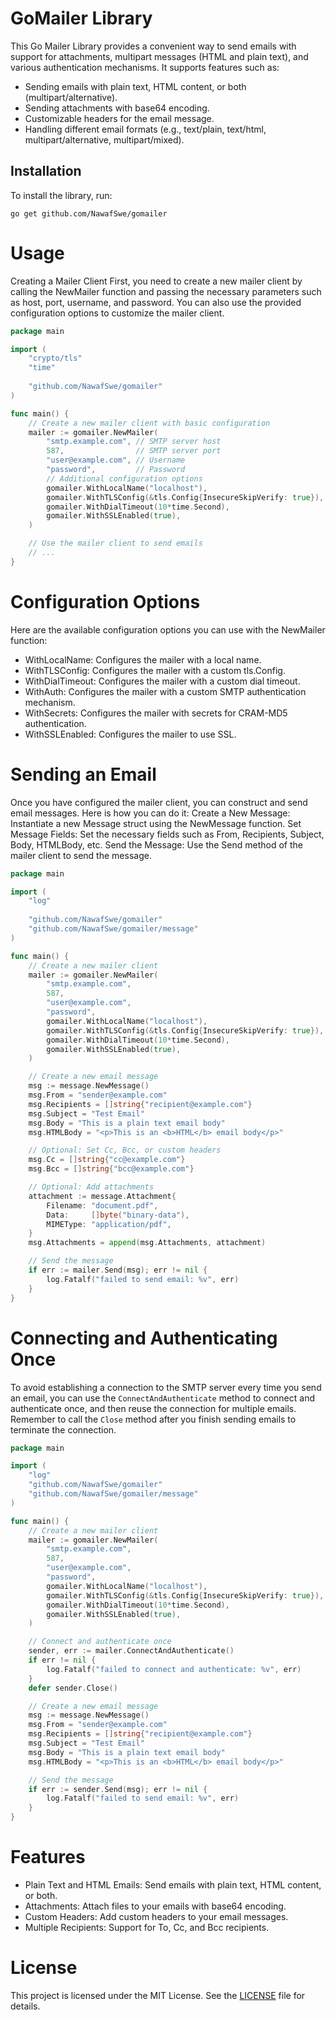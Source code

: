 # GoMailer Library

This Go Mailer Library provides a convenient way to send emails with support for attachments, multipart messages (HTML and plain text), and various authentication mechanisms. It supports features such as:

- Sending emails with plain text, HTML content, or both (multipart/alternative).
- Sending attachments with base64 encoding.
- Customizable headers for the email message.
- Handling different email formats (e.g., text/plain, text/html, multipart/alternative, multipart/mixed).

## Installation

To install the library, run:
```shell
go get github.com/NawafSwe/gomailer
```

# Usage
Creating a Mailer Client
First, you need to create a new mailer client by calling the NewMailer function and passing the necessary parameters such as host, port, username, and password. You can also use the provided configuration options to customize the mailer client.
```go 
package main

import (
    "crypto/tls"
    "time"
	
    "github.com/NawafSwe/gomailer"
)

func main() {
    // Create a new mailer client with basic configuration
    mailer := gomailer.NewMailer(
        "smtp.example.com", // SMTP server host
        587,                // SMTP server port
        "user@example.com", // Username
        "password",         // Password
        // Additional configuration options
        gomailer.WithLocalName("localhost"),
        gomailer.WithTLSConfig(&tls.Config{InsecureSkipVerify: true}),
        gomailer.WithDialTimeout(10*time.Second),
        gomailer.WithSSLEnabled(true),
    )

    // Use the mailer client to send emails
    // ...
}
```
# Configuration Options
 Here are the available configuration options you can use with the NewMailer function:  
- WithLocalName: Configures the mailer with a local name.
- WithTLSConfig: Configures the mailer with a custom tls.Config.
- WithDialTimeout: Configures the mailer with a custom dial timeout.
- WithAuth: Configures the mailer with a custom SMTP authentication mechanism.
- WithSecrets: Configures the mailer with secrets for CRAM-MD5 authentication.
- WithSSLEnabled: Configures the mailer to use SSL.


# Sending an Email
Once you have configured the mailer client, you can construct and send email messages. Here is how you can do it:
Create a New Message: Instantiate a new Message struct using the NewMessage function.
Set Message Fields: Set the necessary fields such as From, Recipients, Subject, Body, HTMLBody, etc.
Send the Message: Use the Send method of the mailer client to send the message.

```go
package main

import (
    "log"
	
    "github.com/NawafSwe/gomailer"
    "github.com/NawafSwe/gomailer/message"
)

func main() {
    // Create a new mailer client
    mailer := gomailer.NewMailer(
        "smtp.example.com",
        587,
        "user@example.com",
        "password",
        gomailer.WithLocalName("localhost"),
        gomailer.WithTLSConfig(&tls.Config{InsecureSkipVerify: true}),
        gomailer.WithDialTimeout(10*time.Second),
        gomailer.WithSSLEnabled(true),
    )

    // Create a new email message
    msg := message.NewMessage()
    msg.From = "sender@example.com"
    msg.Recipients = []string{"recipient@example.com"}
    msg.Subject = "Test Email"
    msg.Body = "This is a plain text email body"
    msg.HTMLBody = "<p>This is an <b>HTML</b> email body</p>"

    // Optional: Set Cc, Bcc, or custom headers
    msg.Cc = []string{"cc@example.com"}
    msg.Bcc = []string{"bcc@example.com"}

    // Optional: Add attachments
    attachment := message.Attachment{
        Filename: "document.pdf",
        Data:     []byte("binary-data"),
        MIMEType: "application/pdf",
    }
    msg.Attachments = append(msg.Attachments, attachment)

    // Send the message
    if err := mailer.Send(msg); err != nil {
        log.Fatalf("failed to send email: %v", err)
    }
}
```

# Connecting and Authenticating Once
To avoid establishing a connection to the SMTP server every time you send an email, you can use the ```ConnectAndAuthenticate``` method to connect and authenticate once, and then reuse the connection for multiple emails. Remember to call the ```Close``` method after you finish sending emails to terminate the connection.
```go 
package main

import (
    "log"
    "github.com/NawafSwe/gomailer"
    "github.com/NawafSwe/gomailer/message"
)

func main() {
    // Create a new mailer client
    mailer := gomailer.NewMailer(
        "smtp.example.com",
        587,
        "user@example.com",
        "password",
        gomailer.WithLocalName("localhost"),
        gomailer.WithTLSConfig(&tls.Config{InsecureSkipVerify: true}),
        gomailer.WithDialTimeout(10*time.Second),
        gomailer.WithSSLEnabled(true),
    )

    // Connect and authenticate once
    sender, err := mailer.ConnectAndAuthenticate()
    if err != nil {
        log.Fatalf("failed to connect and authenticate: %v", err)
    }
    defer sender.Close()

    // Create a new email message
    msg := message.NewMessage()
    msg.From = "sender@example.com"
    msg.Recipients = []string{"recipient@example.com"}
    msg.Subject = "Test Email"
    msg.Body = "This is a plain text email body"
    msg.HTMLBody = "<p>This is an <b>HTML</b> email body</p>"

    // Send the message
    if err := sender.Send(msg); err != nil {
        log.Fatalf("failed to send email: %v", err)
    }
}
```


# Features
- Plain Text and HTML Emails: Send emails with plain text, HTML content, or both.
- Attachments: Attach files to your emails with base64 encoding.
- Custom Headers: Add custom headers to your email messages.
- Multiple Recipients: Support for To, Cc, and Bcc recipients.

# License
This project is licensed under the MIT License. See the [LICENSE](LICENSE) file for details.